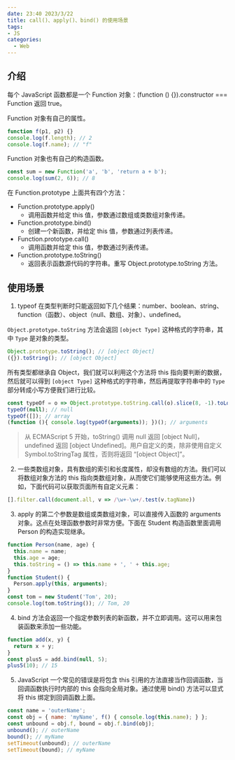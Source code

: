```yaml
---
date: 23:40 2023/3/22
title: call()、apply()、bind() 的使用场景
tags:
- JS
categories:  - Web
---
```

## 介绍
每个 JavaScript 函数都是一个 Function 对象：(function () {}).constructor === Function 返回 true。

Function 对象有自己的属性。
```js
function f(p1, p2) {}
console.log(f.length); // 2
console.log(f.name); // "f"

```

Function 对象也有自己的构造函数。
```js
const sum = new Function('a', 'b', 'return a + b');
console.log(sum(2, 6)); // 8
```

在 Function.prototype 上面共有四个方法：
- Function.prototype.apply()
    - 调用函数并给定 this 值，参数通过数组或类数组对象传递。
- Function.prototype.bind()
    - 创建一个新函数，并给定 this 值，参数通过列表传递。
- Function.prototype.call()
    - 调用函数并给定 this 值，参数通过列表传递。
- Function.prototype.toString()
    - 返回表示函数源代码的字符串。重写 Object.prototype.toString 方法。

## 使用场景
1. typeof 在类型判断时只能返回如下几个结果：number、boolean、string、function（函数）、object（null、数组、对象）、undefined。

`Object.prototype.toString` 方法会返回 `[object Type]` 这种格式的字符串，其中 `Type` 是对象的类型。
```js
Object.prototype.toString(); // [object Object]
({}).toString(); // [object Object]
```
所有类型都继承自 Object，我们就可以利用这个方法将 this 指向要判断的数据，然后就可以得到 `[object Type]` 这种格式的字符串，然后再提取字符串中的 `Type` 部分转成小写方便我们进行比较。
```js
const typeOf = o => Object.prototype.toString.call(o).slice(8, -1).toLowerCase();
typeOf(null); // null
typeOf([]); // array
(function (){ console.log(typeOf(arguments)); })(); // arguments
```
> 从 ECMAScript 5 开始，toString() 调用 null 返回 [object Null]，undefined 返回 [object Undefined]。用户自定义的类，除非使用自定义 Symbol.toStringTag 属性，否则将返回 “[object Object]”。

2. 一些类数组对象，具有数组的索引和长度属性，却没有数组的方法。我们可以将数组对象方法的 this 指向类数组对象，从而使它们能够使用这些方法。例如，下面代码可以获取页面所有自定义元素：
```js
[].filter.call(document.all, v => /\w+-\w+/.test(v.tagName))
```

3. apply 的第二个参数是数组或类数组对象，可以直接传入函数的 arguments 对象。这点在处理函数参数时非常方便。下面在 Student 构造函数里面调用 Person 的构造实现继承。
```js
function Person(name, age) {
  this.name = name;
  this.age = age;
  this.toString = () => this.name + ', ' + this.age;
}
function Student() {
  Person.apply(this, arguments);
}
const tom = new Student('Tom', 20);
console.log(tom.toString()); // Tom, 20
```

4. bind 方法会返回一个指定参数列表的新函数，并不立即调用。这可以用来包装函数来添加一些功能。
```js
function add(x, y) {
  return x + y;
}
const plus5 = add.bind(null, 5);
plus5(10); // 15
```

5. JavaScript 一个常见的错误是将包含 this 引用的方法直接当作回调函数，当回调函数执行时内部的 this 会指向全局对象。通过使用 bind() 方法可以显式将 this 绑定到回调函数上面。
```js
const name = 'outerName';
const obj = { name: 'myName', f() { console.log(this.name); } };
const unbound = obj.f, bound = obj.f.bind(obj);
unbound(); // outerName
bound(); // myName
setTimeout(unbound); // outerName
setTimeout(bound); // myName
```